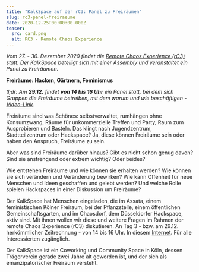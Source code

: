 ```yaml
---
title: "KalkSpace auf der rC3: Panel zu Freiräumen"
slug: rc3-panel-freiraeume
date: 2020-12-25T00:00:00.000Z
teaser:
  src: card.png
  alt: RC3 - Remote Chaos Experience
---
```


_Vom 27. - 30. Dezember 2020 findet die [Remote Chaos Experience (rC3)](https://rc3.world/) statt. Der KalkSpace beteiligt sich mit einer Assembly und veranstaltet ein Panel zu Freiräumen._

**Freiräume: Hacken, Gärtnern, Feminismus**

_tl;dr: Am **29.12.** findet **von 14 bis 16 Uhr** ein Panel statt, bei dem sich Gruppen die Freiräume betreiben, mit dem warum und wie beschäftigen - [Video-Link](https://bbb.kalk.space/b/kal-xeo-nok)._

Freiräume sind was Schönes: selbstverwaltet, rumhängen ohne Konsumzwang, Räume für unkommerzielle Treffen und Party, Raum zum Ausprobieren und Basteln. Das klingt nach Jugendzentrum, Stadtteilzentrum oder Hackspace? Ja, diese können Freiräume sein oder haben den Anspruch, Freiräume zu sein.

Aber was sind Freiräume darüber hinaus? Gibt es nicht schon genug davon? Sind sie anstrengend oder extrem wichtig? Oder beides?

Wie entstehen Freiräume und wie können sie erhalten werden? Wie können sie sich verändern und Veränderung bewirken? Wie kann Offenheit für neue Menschen und Ideen geschaffen und gelebt werden? Und welche Rolle spielen Hackspaces in einer Diskussion um Freiräume?

Der KalkSpace hat Menschen eingeladen, die im Assata, einem feministischen Kölner Freiraum, bei der Pflanzstelle, einem öffentlichen Gemeinschaftsgarten, und im Chaosdorf, dem Düsseldorfer Hackspace, aktiv sind. Mit ihnen wollen wir diese und weitere Fragen im Rahmen der remote Chaos 3xperience (rC3) diskutieren. An Tag 3 - bzw. am 29.12. herkömmlicher Zeitrechnung - von 14 bis 16 Uhr. In diesem [Internet](https://bbb.kalk.space/b/kal-xeo-nok). Für alle Interessierten zugänglich.

Der KalkSpace ist ein Coworking und Community Space in Köln, dessen Trägerverein gerade zwei Jahre alt geworden ist, und der sich als emanzipatorischer Freiraum versteht.
